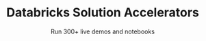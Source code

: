 ---
layout: demopagenew
title: Databricks Solution Accelerators
subtitle: Run 300+ live demos and notebooks
seotitle: Databricks Solution Accelerators
full_width: true
permalink: /databricks_solution_accelerators
key: demo
nav_key: demo
article_header:
  type: demo
license: false
mode: immersivebg
show_edit_on_github: false
show_date: false
data:
  sections:  
    - title: Databricks Solution Accelerators
      excerpt: Databricks Solution Accelerators
      secheader: yes
      secheader:
        - title: Databricks Solution Accelerators
          subtitle: Databricks Solution Accelerators
          activemenu: databricks_solution_accelerators
      source: yes
      source: 
        - title: Medical Data Deidentification
          id: automated_phi_removal  
          image: 
              src: /assets/images/Name_Entity_Recognition_on_Financial_Texts.svg
          excerpt: Detect and protect sensitive data in tables document, free text documents and images.
          actions:
          - text: Databricks Notebook
            type: normal
            url: https://databricks.com/solutions/accelerators/automated-phi-removal
        - title: Oncology Real-World Data Extraction With NLP
          id: oncology_real_world_data_extraction_nlp
          image: 
              src: /assets/images/Recognize_ticker_alias_in_financial_texts.svg
          excerpt: Transform unstructured oncology real world data extractions, pathology, and radiology into patient insights.
          actions:
          - text: Databricks Notebook
            type: normal
            url: https://databricks.com/solutions/accelerators/nlp-oncology 
        - title: Adverse Drug Event Detection
          id: adverse_drug_event_detection
          image: 
              src: /assets/images/Extract_Entities_from_Whereas_clauses.svg
          excerpt: Monitor drug safety by detecting adverse events from real world data and NLP.
          actions:
          - text: Databricks Notebook
            type: normal
            url: https://databricks.com/solutions/accelerators/adverse-drug-event-detection
        - title: Medicare Risk Adjustment
          id: medicare_risk_adjustment
          image: 
              src: /assets/images/Adverse_drug_events_tagger.svg
          excerpt: Identify undiagnosed conditions for reimbursement.
          actions:
          - text: Databricks Notebook
            type: normal
            url: https://www.databricks.com/solutions/accelerators/medicare-risk-adjustment
        - title: Knowledge Graph
          id: knowledge_graph
          image: 
              src: /assets/images/Detect_demographics_and_vital_signs_using_rules.svg
          excerpt: Build patient cohorts by identifying commonalities between entities.
          actions:
          - text: Databricks Notebook
            type: normal
            url: https://www.databricks.com/solutions/accelerators/cohort-building  
        - title: Building a RAG LLM Clinical Chatbot
          id: building_rag_llm_clinical_chatbot
          image: 
              src: /assets/images/Deidentify_free_text_documents.svg
          excerpt: Deploy a healthcare specific, fully managed chat LLM.
          actions:
          - text: Watch Now
            type: normal
            url: https://www.youtube.com/watch?v=Q35kk-9opcw
        - title: Clinical Notes Summarization
          id: clinical_notes_summarization
          image: 
              src: /assets/images/Clinical_Summarization_QA.svg
          excerpt: Summarize different types of clinical documents using Large Language Models.
          actions:
          - text: Databricks Notebook
            type: normal
            url: https://www.databricks.com/solutions/accelerators/jsl-clinical-notes-summarization-using-llm 
        - title: Social Determinants of Health
          id: social_determinants_health
          image: 
              src: /assets/images/Social_Determinants_of_Health.svg
          excerpt: Extract mentions of a patient's social determinants from free-text documents.
          actions:
          - text: Databricks Notebook
            type: normal
            url: https://www.databricks.com/solutions/accelerators/john-snow-labs-social-determinants-of-health
        - title: Medical Knowledge Graph
          id: medical_knowledge_graph
          image: 
              src: /assets/images/Extract_Graphs_in_a_Text.svg
          excerpt: Build patient cohorts by transforming unstructured documents into graphs.
          actions:
          - text: Databricks Notebook
            type: normal
            url: https://www.databricks.com/solutions/accelerators/cohort-building
---